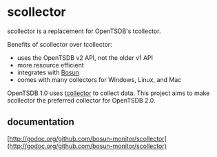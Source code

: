 # scollector

scollector is a replacement for OpenTSDB's tcollector.

Benefits of scollector over tcollector:

- uses the OpenTSDB v2 API, not the older v1 API
- more resource efficient
- integrates with [Bosun](http://bosun.org)
- comes with many collectors for Windows, Linux, and Mac

OpenTSDB 1.0 uses [tcollector](https://github.com/OpenTSDB/tcollector) to
collect data. This project aims to make scollector the preferred collector for
OpenTSDB 2.0.

## documentation

[http://godoc.org/github.com/bosun-monitor/scollector](http://godoc.org/github.com/bosun-monitor/scollector)
